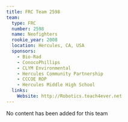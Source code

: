 ```yaml
---
title: FRC Team 2598
team:
  type: FRC
  number: 2598
  name: Neofighters
  rookie_year: 2008
  location: Hercules, CA, USA
  sponsors:
    - Bio-Rad
    - ConocoPhillips
    - CLYM Environmental
    - Hercules Community Partnership
    - CCCOE ROP
    - Hercules Middle High School
  links:
    Website: http://Robotics.teach4ever.net
---
```

No content has been added for this team
